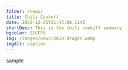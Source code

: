 ```yaml
---
folder: /news/
title: Chili Cookoff
date: 2022-12-21T21:43:06.114Z
shortDesc: This is the chili cookiff summary
bgcolor: 91CFF6
img: /images/news/2019-dragon.webp
imgAlt: caption
---
```

sample